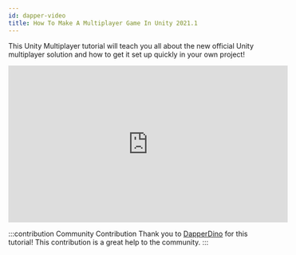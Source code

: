 ```yaml
---
id: dapper-video
title: How To Make A Multiplayer Game In Unity 2021.1
---
```


This Unity Multiplayer tutorial will teach you all about the new official Unity multiplayer solution and how to get it set up quickly in your own project!

<iframe width="560" height="315" src="https://www.youtube.com/embed/4Mf81GdEDU8" title="YouTube video player" frameborder="0" allow="accelerometer; autoplay; clipboard-write; encrypted-media; gyroscope; picture-in-picture" allowfullscreen></iframe>

:::contribution Community Contribution
Thank you to [DapperDino](https://www.youtube.com/channel/UCjCpZyil4D8TBb5nVTMMaUw) for this tutorial! This contribution is a great help to the community.
:::
